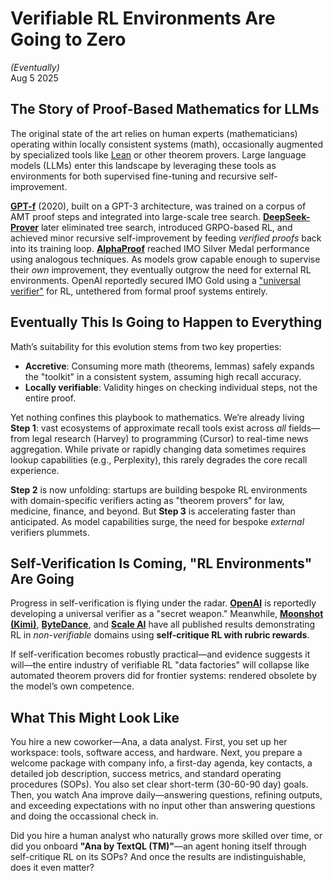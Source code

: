 # Verifiable RL Environments Are Going to Zero  
*(Eventually)*  
Aug 5 2025

## The Story of Proof-Based Mathematics for LLMs  

The original state of the art relies on human experts (mathematicians) operating within locally consistent systems (math), occasionally augmented by specialized tools like [Lean](https://leanprover.github.io/) or other theorem provers. Large language models (LLMs) enter this landscape by leveraging these tools as environments for both supervised fine-tuning and recursive self-improvement.  

**[GPT-f](https://arxiv.org/abs/2009.03393)** (2020), built on a GPT-3 architecture, was trained on a corpus of AMT proof steps and integrated into large-scale tree search. **[DeepSeek-Prover](https://arxiv.org/abs/2504.21801)** later eliminated tree search, introduced GRPO-based RL, and achieved minor recursive self-improvement by feeding *verified proofs* back into its training loop. **[AlphaProof](https://deepmind.google/discover/blog/ai-solves-imo-problems-at-silver-medal-level/)** reached IMO Silver Medal performance using analogous techniques. As models grow capable enough to supervise their *own* improvement, they eventually outgrow the need for external RL environments. OpenAI reportedly secured IMO Gold using a ["universal verifier"](https://x.com/alexwei_/status/1946477753194484181) for RL, untethered from formal proof systems entirely.  

## Eventually This Is Going to Happen to Everything  

Math’s suitability for this evolution stems from two key properties:  
- **Accretive**: Consuming more math (theorems, lemmas) safely expands the "toolkit" in a consistent system, assuming high recall accuracy.  
- **Locally verifiable**: Validity hinges on checking individual steps, not the entire proof.  

Yet nothing confines this playbook to mathematics. We’re already living **Step 1**: vast ecosystems of approximate recall tools exist across *all* fields—from legal research (Harvey) to programming (Cursor) to real-time news aggregation. While private or rapidly changing data sometimes requires lookup capabilities (e.g., Perplexity), this rarely degrades the core recall experience.  

**Step 2** is now unfolding: startups are building bespoke RL environments with domain-specific verifiers acting as "theorem provers" for law, medicine, finance, and beyond. But **Step 3** is accelerating faster than anticipated. As model capabilities surge, the need for bespoke *external* verifiers plummets.  

## Self-Verification Is Coming, "RL Environments" Are Going  

Progress in self-verification is flying under the radar. **[OpenAI](https://www.theinformation.com/articles/universal-verifiers-openais-secret-weapon)** is reportedly developing a universal verifier as a "secret weapon." Meanwhile, **[Moonshot (Kimi)](https://moonshotai.github.io/Kimi-K2/)**, **[ByteDance](https://arxiv.org/html/2504.13914v1)**, and **[Scale AI](https://arxiv.org/html/2507.17746)** have all published results demonstrating RL in *non-verifiable* domains using **self-critique RL with rubric rewards**.  

If self-verification becomes robustly practical—and evidence suggests it will—the entire industry of verifiable RL "data factories" will collapse like automated theorem provers did for frontier systems: rendered obsolete by the model’s own competence.  

## What This Might Look Like  

You hire a new coworker—Ana, a data analyst. First, you set up her workspace: tools, software access, and hardware. Next, you prepare a welcome package with company info, a first-day agenda, key contacts, a detailed job description, success metrics, and standard operating procedures (SOPs). You also set clear short-term (30-60-90 day) goals. Then, you watch Ana improve daily—answering questions, refining outputs, and exceeding expectations with no input other than answering questions and doing the occassional check in.

Did you hire a human analyst who naturally grows more skilled over time, or did you onboard **"Ana by TextQL (TM)"**—an agent honing itself through self-critique RL on its SOPs? And once the results are indistinguishable, does it even matter?
